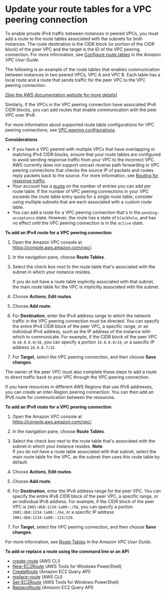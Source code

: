 # Update your route tables for a VPC peering connection<a name="vpc-peering-routing"></a>

To enable private IPv4 traffic between instances in peered VPCs, you must add a route to the route tables associated with the subnets for both instances\. The route destination is the CIDR block \(or portion of the CIDR block\) of the peer VPC and the target is the ID of the VPC peering connection\. For more information, see [Configure route tables](https://docs.aws.amazon.com/vpc/latest/userguide/VPC_Route_Tables.html) in the *Amazon VPC User Guide*\.

The following is an example of the route tables that enables communication between instances in two peered VPCs, VPC A and VPC B\. Each table has a local route and a route that sends traffic for the peer VPC to the VPC peering connection\.

[\[See the AWS documentation website for more details\]](http://docs.aws.amazon.com/vpc/latest/peering/vpc-peering-routing.html)

Similarly, if the VPCs in the VPC peering connection have associated IPv6 CIDR blocks, you can add routes that enable communication with the peer VPC over IPv6\.

For more information about supported route table configurations for VPC peering connections, see [VPC peering configurations](peering-configurations.md)\.

**Considerations**
+ If you have a VPC peered with multiple VPCs that have overlapping or matching IPv4 CIDR blocks, ensure that your route tables are configured to avoid sending response traffic from your VPC to the incorrect VPC\. AWS currently does not support unicast reverse path forwarding in VPC peering connections that checks the source IP of packets and routes reply packets back to the source\. For more information, see [Routing for response traffic](peering-configurations-partial-access.md#peering-incorrect-response-routing)\.
+ Your account has a [quota](https://docs.aws.amazon.com/vpc/latest/userguide/amazon-vpc-limits.html) on the number of entries you can add per route table\. If the number of VPC peering connections in your VPC exceeds the route table entry quota for a single route table, consider using multiple subnets that are each associated with a custom route table\.
+ You can add a route for a VPC peering connection that's in the `pending-acceptance` state\. However, the route has a state of `blackhole`, and has no effect until the VPC peering connection is in the `active` state\.

**To add an IPv4 route for a VPC peering connection**

1. Open the Amazon VPC console at [https://console\.aws\.amazon\.com/vpc/](https://console.aws.amazon.com/vpc/)\.

1. In the navigation pane, choose **Route Tables**\.

1. Select the check box next to the route table that's associated with the subnet in which your instance resides\.

   If you do not have a route table explicitly associated with that subnet, the main route table for the VPC is implicitly associated with the subnet\.

1. Choose **Actions**, **Edit routes**\.

1. Choose **Add route**\.

1. For **Destination**, enter the IPv4 address range to which the network traffic in the VPC peering connection must be directed\. You can specify the entire IPv4 CIDR block of the peer VPC, a specific range, or an individual IPv4 address, such as the IP address of the instance with which to communicate\. For example, if the CIDR block of the peer VPC is `10.0.0.0/16`, you can specify a portion `10.0.0.0/24`, or a specific IP address `10.0.0.7/32`\.

1. For **Target**, select the VPC peering connection, and then choose **Save changes**\.

The owner of the peer VPC must also complete these steps to add a route to direct traffic back to your VPC through the VPC peering connection\.

If you have resources in different AWS Regions that use IPv6 addresses, you can create an inter\-Region peering connection\. You can then add an IPv6 route for communication between the resources\.

**To add an IPv6 route for a VPC peering connection**

1. Open the Amazon VPC console at [https://console\.aws\.amazon\.com/vpc/](https://console.aws.amazon.com/vpc/)\.

1. In the navigation pane, choose **Route Tables**\.

1. Select the check box next to the route table that's associated with the subnet in which your instance resides\.
**Note**  
If you do not have a route table associated with that subnet, select the main route table for the VPC, as the subnet then uses this route table by default\. 

1. Choose **Actions**, **Edit routes**\.

1. Choose **Add route**\.

1. For **Destination**, enter the IPv6 address range for the peer VPC\. You can specify the entire IPv6 CIDR block of the peer VPC, a specific range, or an individual IPv6 address\. For example, if the CIDR block of the peer VPC is `2001:db8:1234:1a00::/56`, you can specify a portion `2001:db8:1234:1a00::/64`, or a specific IP address `2001:db8:1234:1a00::123/128`\.

1. For **Target**, select the VPC peering connection, and then choose **Save changes**\.

For more information, see [Route Tables](https://docs.aws.amazon.com/vpc/latest/userguide/VPC_Route_Tables.html) in the *Amazon VPC User Guide*\.

**To add or replace a route using the command line or an API**
+ [create\-route](https://docs.aws.amazon.com/cli/latest/reference/ec2/create-route.html) \(AWS CLI\)
+ [New\-EC2Route](https://docs.aws.amazon.com/powershell/latest/reference/items/New-EC2Route.html) \(AWS Tools for Windows PowerShell\)
+ [CreateRoute](https://docs.aws.amazon.com/AWSEC2/latest/APIReference/ApiReference-query-CreateRoute.html) \(Amazon EC2 Query API\)
+ [replace\-route](https://docs.aws.amazon.com/cli/latest/reference/ec2/replace-route.html) \(AWS CLI\)
+ [Set\-EC2Route](https://docs.aws.amazon.com/powershell/latest/reference/items/Set-EC2Route.html) \(AWS Tools for Windows PowerShell\)
+ [ReplaceRoute](https://docs.aws.amazon.com/AWSEC2/latest/APIReference/ApiReference-query-ReplaceRoute.html) \(Amazon EC2 Query API\)